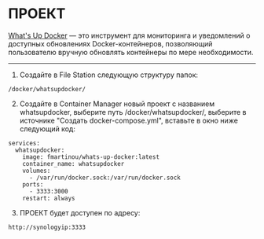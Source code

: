 # ПРОЕКТ

[What's Up Docker](https://github.com/getwud/wud) — это инструмент для мониторинга и уведомлений о доступных обновлениях Docker-контейнеров, позволяющий пользователю вручную обновлять контейнеры по мере необходимости. 

---

1. Создайте в File Station следующую структуру папок:

```
/docker/whatsupdocker/
```

2. Создайте в Container Manager новый проект с названием whatsupdocker, выберите путь /docker/whatsupdocker/, выберите в источнике "Создать docker-compose.yml", вставьте в окно ниже следующий код:

```
services:
  whatsupdocker:
    image: fmartinou/whats-up-docker:latest
    container_name: whatsupdocker
    volumes:
      - /var/run/docker.sock:/var/run/docker.sock
    ports:
      - 3333:3000
    restart: always
```

3. ПРОЕКТ будет доступен по адресу:

```
http://synologyip:3333
```
